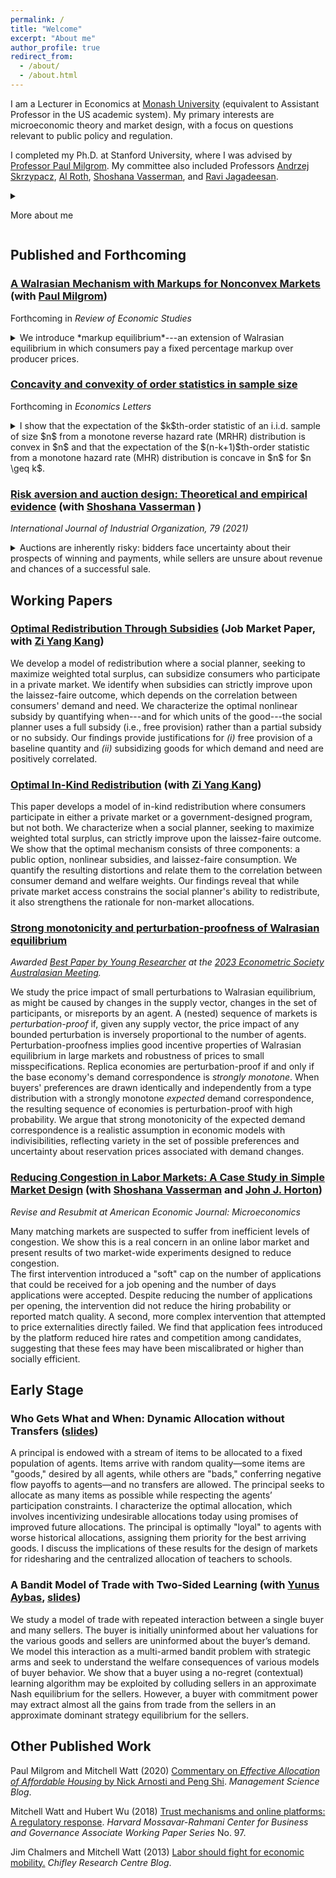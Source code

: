 ```yaml
---
permalink: /
title: "Welcome"
excerpt: "About me"
author_profile: true
redirect_from:
  - /about/
  - /about.html
---
```

I am a Lecturer in Economics at [Monash University](https://www.monash.edu/business/economics) (equivalent to Assistant Professor in the US academic system). My primary interests are microeconomic theory and market design, with a focus on questions relevant to public policy and regulation.

I completed my Ph.D. at Stanford University, where I was advised by [Professor Paul Milgrom](https://milgrom.people.stanford.edu).  My committee also included Professors [Andrzej Skrzypacz](https://web.stanford.edu/~skrz/), [Al Roth](https://web.stanford.edu/~alroth/), [Shoshana Vasserman](https://shoshanavasserman.com/), and [Ravi Jagadeesan](https://sites.google.com/site/ravijagadeesan/).

<details>

<summary>

More about me

</summary>

<p>My market design and public policy interests stem partially from my experiences outside academia. Since 2023, I have worked part-time as a consultant at <a href="https://www.auctionomics.com">Auctionomics</a>, analyzing market design practices in online display advertising related to a recent antitrust case against <a href="https://www.nytimes.com/2024/09/27/technology/google-antitrust-case-lawsuit.html">Google</a>. Before coming to the U.S. for graduate studies, I was a policy adviser and speechwriter for <a href="https://jimchalmers.org">The Hon Dr Jim Chalmers MP</a>, then Shadow Minister for Financial Services and Superannuation, now Treasurer of Australia.</p>

<p>At Stanford, I am supported by the <a href="https://siepr.stanford.edu/people/graduate-fellowship-recipients">Gale and Steve Kohlhagen Fellowship in Economics</a>, the Koret Fellowship (part of the <a href="https://vpge.stanford.edu/fellowships-funding/sgf/details">Stanford Graduate Fellowship Program in Science and Engineering</a>) and the <a href="https://en.wikipedia.org/wiki/Ric_Weiland">Ric Weiland</a> Graduate Fellowship. I hold a Master in Public Policy from the Harvard Kennedy School of Government, where I was a John F. Kennedy Fellow, and a Bachelor of Science (Hons) in mathematics from the University of Queensland, where I was University Medallist and <a href="https://www.uq.edu.au/news/article/2012/10/alumni-leaders-lauded">Graduate of the Year</a>.</p>

</details>

## Published and Forthcoming

### [A Walrasian Mechanism with Markups for Nonconvex Markets](https://mitchwatt.github.io/files/PricingMechanismsNonConvex.pdf) (with [Paul Milgrom](https://milgrom.people.stanford.edu/))
Forthcoming in *Review of Economic Studies*

<details>
<summary>
We introduce *markup equilibrium*---an extension of Walrasian equilibrium in which consumers pay a fixed percentage markup over producer prices. </summary> In quasilinear markets, markup equilibria exist despite non-convexities. They are resource-feasible and envy-free, incur no budget deficit, and require little more communication and computation than ordinary Walrasian equilibrium. The associated markup mechanism is asymptotically incentive-compatible. We also introduce a Bound-Form First Welfare Theorem, which states that for any feasible allocation, the welfare loss compared to the first-best is bounded, using any price vector, by the sum of the resulting *(i)* budget surplus and *(ii)* rationing losses suffered by the participants. Using producer prices, this bound implies that any markup equilibrium with a small markup and few unallocated goods is nearly efficient.
</details>

### [Concavity and convexity of order statistics in sample size](https://arxiv.org/abs/2111.04702)
Forthcoming in *Economics Letters*

<details><summary> I show that the expectation of the $k$th-order statistic of an i.i.d. sample of size $n$ from a monotone reverse hazard rate (MRHR) distribution is convex in $n$ and that the expectation of the $(n-k+1)$th-order statistic from a monotone hazard rate (MHR) distribution is concave in $n$ for $n \geq k$. </summary> We apply this result to the analysis of independent private value auctions in which the auctioneer faces a convex cost of attracting bidders. </details>

### [Risk aversion and auction design: Theoretical and empirical evidence](https://doi.org/10.1016/j.ijindorg.2021.102758) (with  [Shoshana Vasserman](https://shoshanavasserman.com/) )
_International Journal of Industrial Organization, 79 (2021)_

<details><summary> Auctions are inherently risky: bidders face uncertainty about their prospects of winning and payments, while sellers are unsure about revenue and chances of a successful sale. </summary> Auction rules influence the allocation of risk among agents and the behavior of risk-averse bidders, leading to a breakdown of payoff and revenue equivalence and a heightened significance of auction design decisions by sellers. In this paper, we review the literature on risk aversion in auctions, with an emphasis on what can be learned about auction design from theoretical modeling and empirical studies. We survey theoretical results relating to the behavior of risk-averse agents in auctions, the comparison of standard auction formats in the presence of risk aversion and implications for auction design. We discuss standard and more recent approaches to identifying risk preferences in empirical studies and evidence for the significance of risk aversion in auction applications. Finally, we identify areas where existing evidence is relatively scant and ask what questions empirical research might ask given the theory and where further theoretical research may be beneficial given existing empirical results.
</details>

## Working Papers
### [Optimal Redistribution Through Subsidies](https://www.mitchellwatt.com/files/toppingup.pdf) (Job Market Paper, with [Zi Yang Kang](https://www.ziyangkang.com))

We develop a model of redistribution where a social planner, seeking to maximize weighted total surplus, can subsidize consumers who participate in a private market.  We identify when subsidies can strictly improve upon the laissez-faire outcome, which depends on the correlation between consumers' demand and need.  We characterize the optimal nonlinear subsidy by quantifying when---and for which units of the good---the social planner uses a full subsidy (i.e., free provision) rather than a partial subsidy or no subsidy.  Our findings provide justifications for *(i)* free provision of a baseline quantity and *(ii)* subsidizing goods for which demand and need are positively correlated.

### [Optimal In-Kind Redistribution](https://mitchwatt.github.io/files/OIKR.pdf) (with [Zi Yang Kang](https://www.ziyangkang.com))
This paper develops a model of in-kind redistribution where consumers participate in either a private market or a government-designed program, but not both. We characterize when a social planner, seeking to maximize weighted total surplus, can strictly improve upon the laissez-faire outcome. We show that the optimal mechanism consists of three components: a public option, nonlinear subsidies, and laissez-faire consumption. We quantify the resulting distortions and relate them to the correlation between consumer demand and welfare weights. Our findings reveal that while private market access constrains the social planner's ability to redistribute, it also strengthens the rationale for non-market allocations.

### [Strong monotonicity and perturbation-proofness of Walrasian equilibrium](https://mitchwatt.github.io/files/perturbations.pdf)
*Awarded [Best Paper by Young Researcher](https://www.mitchellwatt.com/files/ESAM_2023_UNSW_Credit_CassandraHannagan-31.jpg) at the [2023 Econometric Society Australasian Meeting](https://www.esam2023.org).*

We study the price impact of small perturbations to Walrasian equilibrium, as might be caused by changes in the supply vector, changes in the set of participants, or misreports by an agent. A (nested) sequence of markets is *perturbation-proof* if, given any supply vector, the price impact of any bounded perturbation is inversely proportional to the number of agents. Perturbation-proofness implies good incentive properties of Walrasian equilibrium in large markets and robustness of prices to small misspecifications. Replica economies are perturbation-proof if and only if the base economy's demand correspondence is *strongly monotone*. When buyers' preferences are drawn identically and independently from a type distribution with a strongly monotone *expected* demand correspondence, the resulting sequence of economies is perturbation-proof with high probability. We argue that strong monotonicity of the expected demand correspondence is a realistic assumption in economic models with indivisibilities, reflecting variety in the set of possible preferences and uncertainty about reservation prices associated with demand changes.
  
### [Reducing Congestion in Labor Markets: A Case Study in Simple Market Design](https://www.mitchellwatt.com/files/congestion.pdf) (with [Shoshana Vasserman](https://shoshanavasserman.com/) and [John J. Horton](http://john-joseph-horton.com/))
*Revise and Resubmit at American Economic Journal: Microeconomics*

Many matching markets are suspected to suffer from inefficient levels of congestion. We show this is a real concern in an online labor market and present results of two market-wide experiments designed to reduce congestion.  
The first intervention introduced a "soft" cap on the number of applications that could be received for a job opening and the number of days applications were accepted. Despite reducing the number of applications per opening, the intervention did not reduce the hiring probability or reported match quality. 
A second, more complex intervention that attempted to price externalities directly failed. We find that application fees introduced by the platform reduced hire rates and competition among candidates, suggesting that these fees may have been miscalibrated or higher than socially efficient.

## Early Stage

### Who Gets What and When: Dynamic Allocation without Transfers ([slides](https://www.mitchellwatt.com/files/dynamicmatching.pdf))
A principal is endowed with a stream of items to be allocated to a fixed population of agents. Items arrive with random quality—some items are "goods," desired by all agents, while others are "bads," conferring negative flow payoffs to agents—and no transfers are allowed. The principal seeks to allocate as many items as possible while respecting the agents’ participation constraints. I characterize the optimal allocation, which involves incentivizing undesirable allocations today using promises of improved future allocations. The principal is optimally "loyal" to agents with worse historical allocations, assigning them priority for the best arriving goods. I discuss the implications of these results for the design of markets for ridesharing and the centralized allocation of teachers to schools.

### A Bandit Model of Trade with Two-Sided Learning (with [Yunus Aybas](https://aybas.people.stanford.edu/), [slides](https://www.mitchellwatt.com/files/bandits.pdf))
We study a model of trade with repeated interaction between a single buyer and many sellers. The buyer is initially uninformed about her valuations for the various goods and sellers are uninformed about the buyer’s demand. We model this interaction as a multi-armed bandit problem with strategic arms and seek to understand the welfare consequences of various models of buyer behavior. We show that a buyer using a no-regret (contextual) learning algorithm may be exploited by colluding sellers in an approximate Nash equilibrium for the sellers. However, a buyer with commitment power may extract almost all the gains from trade from the sellers in an approximate dominant strategy equilibrium for the sellers.


## Other Published Work

Paul Milgrom and Mitchell Watt (2020) [Commentary on *Effective Allocation of Affordable Housing* by Nick Arnosti and Peng Shi](https://www.informs.org/Blogs/ManSci-Blogs/Management-Science-Review/Effective-Allocation-of-Affordable-Housing). *Management Science Blog*.

Mitchell Watt and Hubert Wu (2018) [Trust mechanisms and online platforms: A regulatory response](https://www.hks.harvard.edu/centers/mrcbg/publications/awp/awp97). *Harvard Mossavar-Rahmani Center for Business and Governance Associate Working Paper Series* No. 97.

Jim Chalmers and Mitchell Watt (2013) [Labor should fight for economic mobility.](https://web.archive.org/web/20200331215925/https://www.chifley.org.au/labor-should-fight-for-economic-mobility/) *Chifley Research Centre Blog*.
